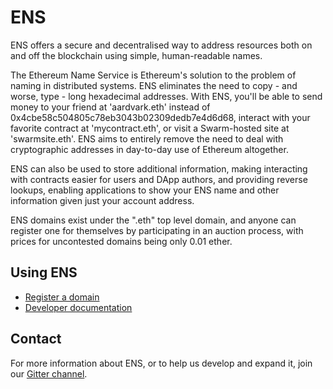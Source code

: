 # ENS

ENS offers a secure and decentralised way to address resources both on and off the blockchain using simple, human-readable names.

The Ethereum Name Service is Ethereum's solution to the problem of naming in distributed systems. ENS eliminates the need to copy - and worse, type - long hexadecimal addresses. With ENS, you'll be able to send money to your friend at 'aardvark.eth' instead of 0x4cbe58c504805c78eb3043b02309dedb7e4d6d68, interact with your favorite contract at 'mycontract.eth', or visit a Swarm-hosted site at 'swarmsite.eth'. ENS aims to entirely remove the need to deal with cryptographic addresses in day-to-day use of Ethereum altogether.

ENS can also be used to store additional information, making interacting with contracts easier for users and DApp authors, and providing reverse lookups, enabling applications to show your ENS name and other information given just your account address.

ENS domains exist under the ".eth" top level domain, and anyone can register one for themselves by participating in an auction process, with prices for uncontested domains being only 0.01 ether.

## Using ENS

 - [Register a domain](http://registrar.ens.domains/)
 - [Developer documentation](http://docs.ens.domains/)
 
 ## Contact

 For more information about ENS, or to help us develop and expand it, join our [Gitter channel](https://gitter.im/ethereum/go-ethereum/name-registry).